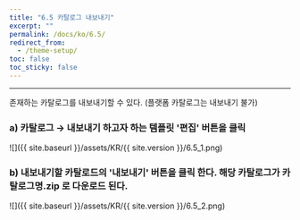 ```yaml
---
title: "6.5 카탈로그 내보내기"
excerpt: ""
permalink: /docs/ko/6.5/
redirect_from:
  - /theme-setup/
toc: false
toc_sticky: false
---
```


---
존재하는 카탈로그를 내보내기할 수 있다. \(플랫폼 카탈로그는 내보내기 불가\)

### a\) 카탈로그 → 내보내기 하고자 하는 템플릿 '편집' 버튼을 클릭
![]({{ site.baseurl }}/assets/KR/{{ site.version }}/6.5_1.png)

### b\) 내보내기할 카탈로드의 '내보내기' 버튼을 클릭 한다. 해당 카탈로그가 카탈로그명.zip 로 다운로드 된다.  
![]({{ site.baseurl }}/assets/KR/{{ site.version }}/6.5_2.png)
